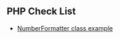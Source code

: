 ## PHP Check List

- [NumberFormatter class example](https://github.com/cable8mm/php-checking/blob/master/NumberFormatter.md)
